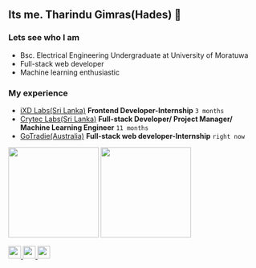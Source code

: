 ## Its me. Tharindu Gimras(Hades) 👋

### Lets see who I am
- Bsc. Electrical Engineering Undergraduate at University of Moratuwa
- Full-stack web developer
- Machine learning enthusiastic


### My experience
- [iXD Labs(Sri Lanka)](https://ixdlabs.com/) **Frontend Developer-Internship** `3 months`
- [Crytec Labs(Sri Lanka)](https://crytec-labs.web.app/) **Full-stack Developer/ Project Manager/ Machine Learning Engineer** `11 months`
- [GoTradie(Australia)](https://www.gotradie.com.au/) **Full-stack web developer-Internship** `right now`

<p float="center">
<img height="180em" src="https://github-readme-stats.vercel.app/api?username=Hedes-Productions" /> 
<img height="180em" src="https://github-readme-stats.vercel.app/api/top-langs/?username=Hedes-Productions"/>
</p>

<p left="center">
<a href="https://www.linkedin.com/in/tharindu-gimras-19b438202/">
  <img src="https://img.shields.io/badge/linkedin-%230077B5.svg?&style=for-the-badge&logo=linkedin&logoColor=white" height=25>
</a> 
<a href="https://www.facebook.com/tharindu.gimras.7">
  <img src="https://img.shields.io/badge/Facebook-1877F2?style=for-the-badge&logo=facebook&logoColor=white" height=25>
</a>
<a href="mailto:tharindugimras@gmail.com">
  <img src="https://img.shields.io/badge/Gmail-D14836?style=for-the-badge&logo=gmail&logoColor=white" height=25>
</a>
</p>